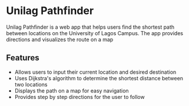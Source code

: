 # Unilag Pathfinder
Unilag Pathfinder is a web app that helps users find the shortest path between locations on the University of Lagos Campus. The app provides directions and visualizes the route on a map

## Features
- Allows users to input their current location and desired destination
- Uses Dijkstra's algorithm to determine the shortest distance between two locations
- Displays the path on a map for easy navigation
- Provides step by step directions for the user to follow

